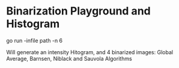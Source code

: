 # Binarization Playground and Histogram 

go run -infile path -n 6

Will generate an intensity Hitogram, and 4 binarized images: Global Average, Barnsen, Niblack and Sauvola Algorithms